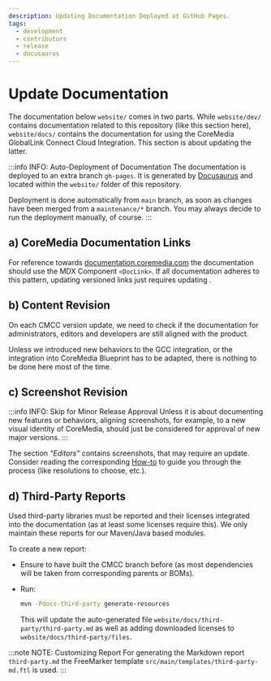 ```yaml
---
description: Updating Documentation Deployed at GitHub Pages.
tags:
  - development
  - contributors
  - release
  - docusaurus
---
```


# Update Documentation

The documentation below `website/` comes in two parts. While `website/dev/`
contains documentation related to this repository (like this section here),
`website/docs/` contains the documentation for using the
CoreMedia GlobalLink Connect Cloud Integration. This section is about updating
the latter.

:::info INFO: Auto-Deployment of Documentation
The documentation is deployed to an extra branch `gh-pages`. It is generated
by [Docusaurus](https://docusaurus.io/) and located within the `website/`
folder of this repository.

Deployment is done automatically from `main` branch, as soon as changes have
been merged from a `maintenance/*` branch. You may always decide to run the
deployment manually, of course.
:::

## a) CoreMedia Documentation Links

For reference towards
[documentation.coremedia.com](https://documentation.coremedia.com/) the
documentation should use the MDX Component `<DocLink>`. If all documentation
adheres to this pattern, updating versioned links just requires updating
<RepositoryLink path="website/src/ts/context.ts"/>.

## b) Content Revision

On each CMCC version update, we need to check if the documentation for
administrators, editors and developers are still aligned with the product.

Unless we introduced new behaviors to the GCC integration, or the integration
into CoreMedia Blueprint has to be adapted, there is nothing to be done here
most of the time.

## c) Screenshot Revision

:::info INFO: Skip for Minor Release Approval
Unless it is about documenting new features or behaviors, aligning screenshots,
for example, to a new visual identity of CoreMedia, should just be considered
for approval of new major versions.
:::

The section _"Editors"_ contains screenshots, that may require an update.
Consider reading the corresponding [How-to](../../howto/screenshots.md) to guide
you through the process (like resolutions to choose, etc.).

## d) Third-Party Reports

Used third-party libraries must be reported and their licenses integrated into
the documentation (as at least some licenses require this). We only maintain
these reports for our Maven/Java based modules.

To create a new report:

* Ensure to have built the CMCC branch before (as most dependencies will be
  taken from corresponding parents or BOMs).

* Run:

  ```bash
  mvn -Pdocs-third-party generate-resources
  ```

  This will update the auto-generated file
  `website/docs/third-party/third-party.md` as well as adding downloaded
  licenses to `website/docs/third-party/files`.

:::note NOTE: Customizing Report
For generating the Markdown report `third-party.md` the FreeMarker template
`src/main/templates/third-party-md.ftl` is used.
:::
